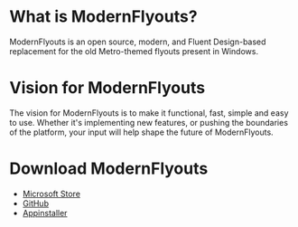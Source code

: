 # What is ModernFlyouts?
ModernFlyouts is an open source, modern, and Fluent Design-based replacement for the old Metro-themed flyouts present in Windows.

# Vision for ModernFlyouts
The vision for ModernFlyouts is to make it functional, fast, simple and easy to use. Whether it's implementing new features, or pushing the boundaries of the platform, your input will help shape the future of ModernFlyouts.

# Download ModernFlyouts 
- [Microsoft Store](https://www.microsoft.com/store/apps/9mt60qv066rp)
- [GitHub](https://github.com/ModernFlyouts-Community/ModernFlyouts/releases)
- [Appinstaller](https://github.com/ModernFlyouts-Community/ModernFlyouts/releases)